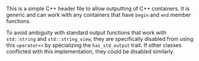 This is a simple C++ header file to allow outputting of C++ containers.
It is generic and can work with any containers that have `begin` and
`end` member functions.

To avoid ambiguity with standard output functions that work with
`std::string` and `std::string_view`, they are specifically disabled
from using this `operator<<` by specializing the `has_std_output` trait.
If other classes conflicted with this implementation, they could be
disabled similarly.
